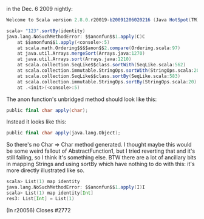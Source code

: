 in the Dec. 6 2009 nightly:
```scala
Welcome to Scala version 2.8.0.r20019-b20091206020216 (Java HotSpot(TM) 64-Bit Server VM, Java 1.6.0_17).

scala> "123".sortBy(identity)
java.lang.NoSuchMethodError: $$anonfun$$1.apply(C)C
	at $$anonfun$$1.apply(<console>:5)
	at scala.math.Ordering$$$$anon$$2.compare(Ordering.scala:97)
	at java.util.Arrays.mergeSort(Arrays.java:1270)
	at java.util.Arrays.sort(Arrays.java:1210)
	at scala.collection.SeqLike$$class.sortWith(SeqLike.scala:562)
	at scala.collection.immutable.StringOps.sortWith(StringOps.scala:20)
	at scala.collection.SeqLike$$class.sortBy(SeqLike.scala:583)
	at scala.collection.immutable.StringOps.sortBy(StringOps.scala:20)
	at .<init>(<console>:5)
```
The anon function's unbridged method should look like this:
```scala
public final char apply(char);
```
Instead it looks like this:
```scala
public final char apply(java.lang.Object);
```
So there's no Char => Char method generated.  I thought maybe this would be some weird fallout of AbstractFunction1, but I tried reverting that and it's still failing, so I think it's something else.  BTW there are a lot of ancillary bits in mapping Strings and using sortBy which have nothing to do with this: it's more directly illustrated like so.
```scala
scala> List(1) map identity
java.lang.NoSuchMethodError: $$anonfun$$1.apply(I)I
scala> List(1) map identity[Int]
res3: List[Int] = List(1)
```
(In r20056) Closes #2772
